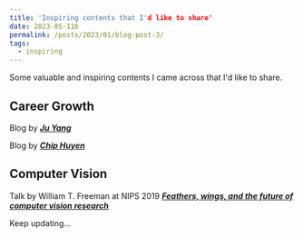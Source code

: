 ```yaml
---
title: 'Inspiring contents that I'd like to share'
date: 2023-05-116
permalink: /posts/2023/01/blog-post-3/
tags:
  - inspiring
---
```



Some valuable and inspiring contents I came across that I'd like to share.

Career Growth
------
Blog by ***[Ju Yang](http://www.juyang.co/)***

Blog by ***[Chip Huyen](https://huyenchip.com/blog/)***

Computer Vision
------
Talk by William T. Freeman at NIPS 2019 ***[Feathers, wings, and the future of computer vision research](https://slideslive.com/38922489/feathers-wings-and-the-future-of-computer-vision-research)*** 

Keep updating...
